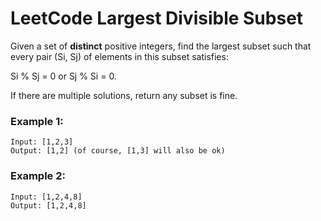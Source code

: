 # LeetCode Largest Divisible Subset
Given a set of **distinct** positive integers, find the largest subset such that every pair (Si, Sj) of elements in this subset satisfies:

Si % Sj = 0 or Sj % Si = 0.

If there are multiple solutions, return any subset is fine.

### Example 1:
```
Input: [1,2,3]
Output: [1,2] (of course, [1,3] will also be ok)
```

### Example 2:
```
Input: [1,2,4,8]
Output: [1,2,4,8]
```